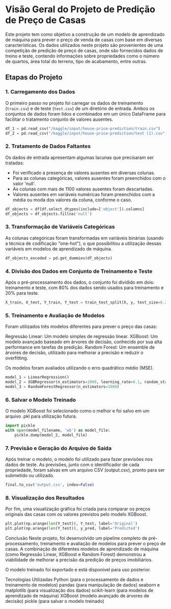 # Visão Geral do Projeto de Predição de Preço de Casas

Este projeto tem como objetivo a construção de um modelo de aprendizado de máquina para prever o preço de venda de casas com base em diversas características. Os dados utilizados neste projeto são provenientes de uma competição de predição de preço de casas, onde são fornecidos dados de treino e teste, contendo informações sobre propriedades como o número de quartos, área total do terreno, tipo de acabamento, entre outras.

## Etapas do Projeto

### 1. **Carregamento dos Dados**
O primeiro passo no projeto foi carregar os dados de treinamento (`train.csv`) e de teste (`test.csv`) de um diretório de entrada. Ambos os conjuntos de dados foram lidos e combinados em um único DataFrame para facilitar o tratamento conjunto de valores ausentes.

```python
df_1 = pd.read_csv("/kaggle/input/house-price-prediction/train.csv")
df_2 = pd.read_csv("/kaggle/input/house-price-prediction/test (1).csv")
```

### 2. Tratamento de Dados Faltantes
Os dados de entrada apresentam algumas lacunas que precisaram ser tratadas:

- Foi verificado a presença de valores ausentes em diversas colunas.
- Para as colunas categóricas, valores ausentes foram preenchidos com o valor 'null'.
- As colunas com mais de 1100 valores ausentes foram descartadas.
- Valores ausentes em variáveis numéricas foram preenchidos com a média ou moda dos valores da coluna, conforme o caso.

```python
df_objects = df[df.select_dtypes(include=['object']).columns]
df_objects = df_objects.fillna('null')
```

### 3. Transformação de Variáveis Categóricas
As colunas categóricas foram transformadas em variáveis binárias (usando a técnica de codificação "one-hot"), o que possibilitou a utilização dessas variáveis em modelos de aprendizado de máquina.

```python
df_objects_encoded = pd.get_dummies(df_objects)
```

### 4. Divisão dos Dados em Conjunto de Treinamento e Teste
Após o pré-processamento dos dados, o conjunto foi dividido em dois: treinamento e teste, com 80% dos dados sendo usados para treinamento e 20% para teste.

```python
X_train, X_test, Y_train, Y_test = train_test_split(X, y, test_size=0.2)
```

### 5. Treinamento e Avaliação de Modelos
Foram utilizados três modelos diferentes para prever o preço das casas:

Regressão Linear: Um modelo simples de regressão linear.
XGBoost: Um modelo avançado baseado em árvores de decisão, conhecido por sua alta performance em tarefas de predição.
Random Forest: Um ensemble de árvores de decisão, utilizado para melhorar a precisão e reduzir o overfitting.

Os modelos foram avaliados utilizando o erro quadrático médio (MSE).
```python
model_1 = LinearRegression()
model_2 = XGBRegressor(n_estimators=1000, learning_rate=0.1, random_state=42)
model_3 = RandomForestRegressor(n_estimators=1000)
```

### 6. Salvar o Modelo Treinado
O modelo XGBoost foi selecionado como o melhor e foi salvo em um arquivo .pkl para utilização futura.
```python
import pickle
with open(model_filename, 'wb') as model_file:
    pickle.dump(model_2, model_file)
```

### 7. Previsão e Geração do Arquivo de Saída
Após treinar o modelo, o modelo foi utilizado para fazer previsões nos dados de teste. As previsões, junto com o identificador de cada propriedade, foram salvas em um arquivo CSV (output.csv), pronto para ser submetido ou utilizado.
```python
final.to_csv('output.csv', index=False)
```

### 8. Visualização dos Resultados
Por fim, uma visualização gráfica foi criada para comparar os preços originais das casas com os valores previstos pelo modelo XGBoost.
```python
plt.plot(np.arange(len(Y_test)), Y_test, label='Original')
plt.plot(np.arange(len(Y_test)), y_pred, label='Predicted')
```

Conclusão
Neste projeto, foi desenvolvido um pipeline completo de pré-processamento, treinamento e avaliação de modelos para prever o preço de casas. A combinação de diferentes modelos de aprendizado de máquina (como Regressão Linear, XGBoost e Random Forest) demonstrou a viabilidade de melhorar a precisão da predição de preços imobiliários.

O modelo treinado foi exportado e está disponível para uso posterior.

Tecnologias Utilizadas
Python (para o processamento de dados e treinamento de modelos)
pandas (para manipulação de dados)
seaborn e matplotlib (para visualização dos dados)
scikit-learn (para modelos de aprendizado de máquina)
XGBoost (modelo avançado de árvores de decisão)
pickle (para salvar o modelo treinado)
